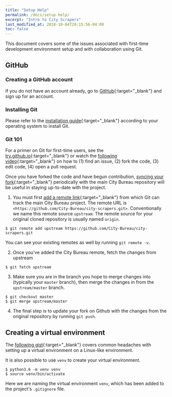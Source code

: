```yaml
---
title: "Setup Help"
permalink: /docs/setup-help/
excerpt: "Intro to City Scrapers"
last_modified_at: 2018-10-04T20:15:56-04:00
toc: false
---
```


This document covers some of the issues associated with first-time development environment setup and with collaboration using Git.

## GitHub

### Creating a GitHub account

If you do not have an account already, go to [GitHub](https://github.com){:target="\_blank"} and sign up for an account.

### Installing Git

Please refer to the [installation guide](https://git-scm.com/book/en/v2/Getting-Started-Installing-Git){:target="\_blank"} according to your operating system to install Git.

### Git 101

For a primer on Git for first-time users, see the [try.github.io](https://try.github.io/levels/1/challenges/1){:target="\_blank"} or watch the [following video](https://www.youtube.com/watch?list=PLyCZ96_3y5LXfPVZkHjhHRuIWhcjvCyQA&v=m_MjzgvVZ28){:target="\_blank"} on how to (1) find an issue, (2) fork the code, (3) edit code, (4) open a pull request.

Once you have forked the code and have begun contribution, [syncing your fork](https://help.github.com/articles/syncing-a-fork/){:target="\_blank"} periodically with the main City Bureau repository will be useful in staying up-to-date with the project.

1. You must first [add a remote link](https://help.github.com/articles/configuring-a-remote-for-a-fork/){:target="\_blank"} from which Git can track the main City Bureau project. The remote URL is `<https://github.com/City-Bureau/city-scrapers.git>`. Conventionally we name this remote source `upstream`. The remote source for your original cloned repository is usually named `origin`.

```shell
$ git remote add upstream https://github.com/City-Bureau/city-scrapers.git
```

You can see your existing remotes as well by running `git remote -v`.

2. Once you've added the City Bureau remote, fetch the changes from upstream

```shell
$ git fetch upstream
```

3. Make sure you are in the branch you hope to merge changes into (typically your `master` branch), then merge the changes in from the `upstream/master` branch.

```shell
$ git checkout master
$ git merge upstream/master
```

4. The final step is to update your fork on Github with the changes from the original repository by running `git push`.

## Creating a virtual environment

The [following gist](https://gist.github.com/bonfirefan/c5556ca54e8bbe9d83764730c36a4b3e){:target="\_blank"} covers common headaches with setting up a virtual environment on a Linux-like environment.

It is also possible to use `venv` to create your virtual environment.

```shell
$ python3.6 -m venv venv
$ source venv/bin/activate
```

Here we are naming the virtual environment `venv`, which has been added to the project's `.gitignore` file.

